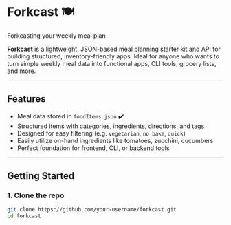 # Forkcast 🍽️
Forkcasting your weekly meal plan

**Forkcast** is a lightweight, JSON-based meal planning starter kit and API for building structured, inventory-friendly apps. Ideal for anyone who wants to turn simple weekly meal data into functional apps, CLI tools, grocery lists, and more.

---

## Features

- Meal data stored in `foodItems.json` ✔️  
- Structured items with categories, ingredients, directions, and tags  
- Designed for easy filtering (e.g. `vegetarian`, `no bake`, `quick`)
- Easily utilize on-hand ingredients like tomatoes, zucchini, cucumbers  
- Perfect foundation for frontend, CLI, or backend tools  

---

## Getting Started

### 1. Clone the repo  
```bash
git clone https://github.com/your-username/forkcast.git
cd forkcast
